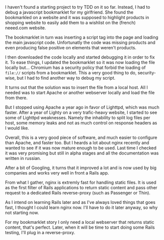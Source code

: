 I haven't found a starting project to try TDD on it so far. Instead, I had to
debug a javascript bookmarklet for my girlfriend. She found the bookmarkled on
a website and it was supposed to highlight products in shopping website to
easily add them to a wishlist on the (french) neeed.com website.

The bookmarklet in turn was inserting a script tag into the page and loading
the main javascript code. Unfortunatly the code was missing products and even
producing false positive on elements that weren't products.

I then downloaded the code locally and started debugging it in order to fix it.
To ease things, I updated the bookmarklet so it was now loading the file
locally but... Chromium has a security policy that forbid the loading of
`file://` scripts from a bookmarklet. This a very good thing to do,
security-wise, but I had to find another way to debug my script.

It turns out that the solution was to insert the file from a local host. All
I needed was to start Apache or another webserver locally and load the file
from there.

But I stopped using Apache a year ago in favor of Lighttpd, which was much
faster. After a year of Lighty on a very trafic-heavy website, I started to see
some of Lighttpd weaknesses. Namely the inhability to split log files per host,
some memory leaks and not as much control on response headers as I would like.

Overall, this is a very good piece of software, and much easier to configure
than Apache, and faster too. But I heards a lot about nginx recently and wanted
to see if it was now mature enough to be used. Last time I checked it was very
promising but still in alpha stages and all the documentation was written in
russian.

After a bit of Googling, it turns that it improved a lot and is now used by big
companies and works very well in front a Rails app.

From what I gather, nginx is extremly fast for handling static files. It is
used as the first filter of Rails applications to return static content and
pass other request to a dedicated Rails reverse-proxy (such as Passenger or
Thin).

As I intend on learning Rails later and as I've always loved things that goes
fast, I thought I could learn nginx now. I'll have to do it later anyway, so
why not starting now.

For my bookmarklet story I only need a local webserver that returns static
content, that's perfect. Later, when it will be time to start doing some Rails
testing, I'll plug in a reverse-proxy.
